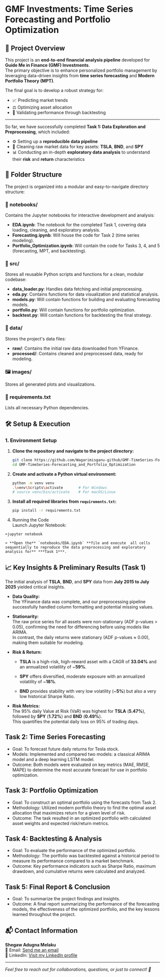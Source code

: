 # GMF Investments: Time Series Forecasting and Portfolio Optimization

## 📖 Project Overview

This project is an **end-to-end financial analysis pipeline** developed for **Guide Me in Finance (GMF) Investments**.  
The primary objective is to enhance personalized portfolio management by leveraging data-driven insights from **time series forecasting** and **Modern Portfolio Theory (MPT)**.

The final goal is to develop a robust strategy for:

- 📈 Predicting market trends  
- ⚖️ Optimizing asset allocation  
- 🔁 Validating performance through backtesting

---

So far, we have successfully completed **Task 1: Data Exploration and Preprocessing**, which included:

- ⚙️ Setting up a **reproducible data pipeline**
- 🧹 Cleaning raw market data for key assets: **TSLA**, **BND**, and **SPY**
- 📊 Conducting an in-depth **exploratory data analysis** to understand their **risk** and **return** characteristics
## 📂 Folder Structure

The project is organized into a modular and easy-to-navigate directory structure:

### 📓 notebooks/
Contains the Jupyter notebooks for interactive development and analysis:

- **EDA.ipynb**: The notebook for the completed Task 1, covering data loading, cleaning, and exploratory analysis.  
- **Forecasting.ipynb**: Will house the code for Task 2 (time series modeling).  
- **Portfolio_Optimization.ipynb**: Will contain the code for Tasks 3, 4, and 5 (forecasting, MPT, and backtesting).

### 🧠 src/
Stores all reusable Python scripts and functions for a clean, modular codebase:

- **data_loader.py**: Handles data fetching and initial preprocessing.  
- **eda.py**: Contains functions for data visualization and statistical analysis.  
- **models.py**: Will contain functions for building and evaluating forecasting models.  
- **portfolio.py**: Will contain functions for portfolio optimization.  
- **backtest.py**: Will contain functions for backtesting the final strategy.

### 📁 data/
Stores the project's data files:

- **raw/**: Contains the initial raw data downloaded from YFinance.  
- **processed/**: Contains cleaned and preprocessed data, ready for modeling.

### 🖼️ images/
Stores all generated plots and visualizations.

### 📄 requirements.txt  
Lists all necessary Python dependencies.
## 🛠️ Setup & Execution

### 1. Environment Setup

1. **Clone the repository and navigate to the project directory:**

   ```bash
   git clone https://github.com/Wagarimisganu-github/GMF-TimeSeries-Forecasting_and_Portfolio_Optimization.git
   cd GMF-TimeSeries-Forecasting_and_Portfolio_Optimization
2. **Create and activate a Python virtual environment:**

   ```bash
   python -m venv venv
   .\venv\Scripts\activate       # For Windows
   # source venv/bin/activate    # For macOS/Linux
3. **Install all required libraries from `requirements.txt`:**

   ```bash
   pip install -r requirements.txt
2. Running the Code  
Launch Jupyter Notebook:  
  ```bash
  ➡️jupyter notebook
  ```
    ➡️ **Open the** `notebooks/EDA.ipynb` **file and execute  all cells sequentially to reproduce the data preprocessing and exploratory analysis for** ***Task 1***.
## 📈 Key Insights & Preliminary Results (Task 1)

The initial analysis of **TSLA**, **BND**, and **SPY** data from **July 2015 to July 2025** yielded critical insights.
- **Data Quality:**  
  The YFinance data was complete, and our preprocessing pipeline successfully handled column formatting and potential missing values.

- **Stationarity:**  
  The raw price series for all assets were non-stationary (ADF p-values > 0.05), confirming the need for differencing before using models like ARIMA.  
  In contrast, the daily returns were stationary (ADF p-values ≈ 0.00), making them suitable for modeling.
- **Risk & Return:**

  - **TSLA** is a high-risk, high-reward asset with a CAGR of **33.04%** and an annualized volatility of ~**59%**.

  - **SPY** offers diversified, moderate exposure with an annualized volatility of ~**18%**.

  - **BND** provides stability with very low volatility (~**5%**) but also a very low historical Sharpe Ratio.

- **Risk Metrics:**  
  The 95% daily Value at Risk (VaR) was highest for **TSLA** (**5.47%**), followed by **SPY** (**1.72%**) and **BND** (**0.49%**).  
  This quantifies the potential daily loss on 95% of trading days.
## Task 2: Time Series Forecasting

- Goal: To forecast future daily returns for Tesla stock.
- Models: Implemented and compared two models: a classical ARIMA model and a deep learning LSTM model.
- Outcome: Both models were evaluated on key metrics (MAE, RMSE, MAPE) to determine the most accurate forecast for use in portfolio optimization.
## Task 3: Portfolio Optimization

- Goal: To construct an optimal portfolio using the forecasts from Task 2.
- Methodology: Utilized modern portfolio theory to find the optimal asset allocation that maximizes return for a given level of risk.
- Outcome: The task resulted in an optimized portfolio with calculated asset weights and expected risk/return metrics.
## Task 4: Backtesting & Analysis

- Goal: To evaluate the performance of the optimized portfolio.
- Methodology: The portfolio was backtested against a historical period to measure its performance compared to a market benchmark.
- Outcome: Key performance indicators such as Sharpe Ratio, maximum drawdown, and cumulative returns were calculated and analyzed.

## Task 5: Final Report & Conclusion

- Goal: To summarize the project findings and insights.
- Outcome: A final report summarizing the performance of the forecasting models, the effectiveness of the optimized portfolio, and the key lessons learned throughout the project.

## 📬 Contact Information

**Shegaw Adugna Melaku**  
📧 Email: [Send me an email](wagarimisganu12@gmail.com)  
🔗 LinkedIn: [Visit my LinkedIn profile](https://www.linkedin.com/in/waggari-misganu-ebsa-352601317/)

---

*Feel free to reach out for collaborations, questions, or just to connect! 🚀*
